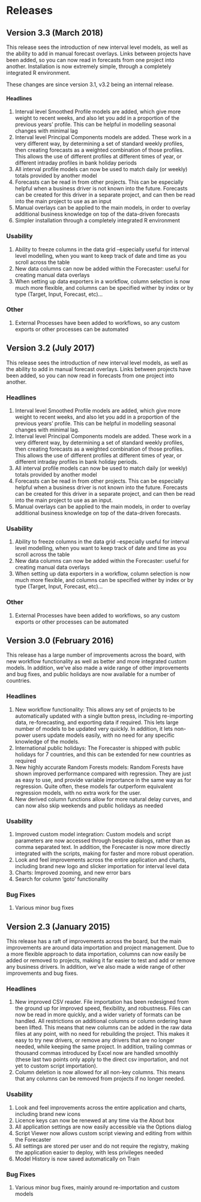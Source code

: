 # Releases

## Version 3.3 \(March 2018\)

This release sees the introduction of new interval level models, as well as the ability to add in manual forecast overlays. Links between projects have been added, so you can now read in forecasts from one project into another. Installation is now extremely simple, through a completely integrated R environment.

These changes are since version 3.1, v3.2 being an internal release.

#### Headlines

1. Interval level Smoothed Profile models are added, which give more weight to recent weeks, and also let you add in a proportion of the previous years’ profile. This can be helpful in modelling seasonal changes with minimal lag
2. Interval level Principal Components models are added. These work in a very different way, by determining a set of standard weekly profiles, then creating forecasts as a weighted combination of those profiles. This allows the use of different profiles at different times of year, or different intraday profiles in bank holiday periods
3. All interval profile models can now be used to match daily \(or weekly\) totals provided by another model
4. Forecasts can be read in from other projects. This can be especially helpful when a business driver is not known into the future. Forecasts can be created for this driver in a separate project, and can then be read into the main project to use as an input
5. Manual overlays can be applied to the main models, in order to overlay additional business knowledge on top of the data-driven forecasts
6. Simpler installation through a completely integrated R environment

### Usability

1. Ability to freeze columns in the data grid –especially useful for interval level modelling, when you want to keep track of date and time as you scroll across the table
2. New data columns can now be added within the Forecaster: useful for creating manual data overlays
3. When setting up data exporters in a workflow, column selection is now much more flexible, and columns can be specified wither by index or by type \(Target, Input, Forecast, etc\)…

### Other

1. External Processes have been added to workflows, so any custom exports or other processes can be automated

## Version 3.2 \(July 2017\)

This release sees the introduction of new interval level models, as well as the ability to add in manual forecast overlays. Links between projects have been added, so you can now read in forecasts from one project into another.

### Headlines

1. Interval level Smoothed Profile models are added, which give more weight to recent weeks, and also let you add in a proportion of the previous years’ profile. This can be helpful in modelling seasonal changes with minimal lag.
2. Interval level Principal Components models are added. These work in a very different way, by determining a set of standard weekly profiles, then creating forecasts as a weighted combination of those profiles. This allows the use of different profiles at different times of year, or different intraday profiles in bank holiday periods.
3. All interval profile models can now be used to match daily \(or weekly\) totals provided by another model
4. Forecasts can be read in from other projects. This can be especially helpful when a business driver is not known into the future. Forecasts can be created for this driver in a separate project, and can then be read into the main project to use as an input.
5. Manual overlays can be applied to the main models, in order to overlay additional business knowledge on top of the data-driven forecasts.

### Usability

1. Ability to freeze columns in the data grid –especially useful for interval level modelling, when you want to keep track of date and time as you scroll across the table
2. New data columns can now be added within the Forecaster: useful for creating manual data overlays
3. When setting up data exporters in a workflow, column selection is now much more flexible, and columns can be specified wither by index or by type \(Target, Input, Forecast, etc\)…

### Other

1. External Processes have been added to workflows, so any custom exports or other processes can be automated

## Version 3.0 \(February 2016\)

This release has a large number of improvements across the board, with new workflow functionality as well as better and more integrated custom models. In addition, we’ve also made a wide range of other improvements and bug fixes, and public holidays are now available for a number of countries.

### Headlines

1. New workflow functionality: This allows any set of projects to be automatically updated with a single button press, including re-importing data, re-forecasting, and exporting data if required. This lets large number of models to be updated very quickly. In addition, it lets non-power users update models easily, with no need for any specific knowledge of the models.
2. International public holidays: The Forecaster is shipped with public holidays for 7 countries, and this can be extended for new countries as required
3. New highly accurate Random Forests models: Random Forests have shown improved performance compared with regression. They are just as easy to use, and provide variable importance in the same way as for regression. Quite often, these models far outperform equivalent regression models, with no extra work for the user.
4. New derived column functions allow for more natural delay curves, and can now also skip weekends and public holidays as needed

### Usability

1. Improved custom model integration: Custom models and script parameters are now accessed through bespoke dialogs, rather than as comma separated text. In addition, the Forecaster is now more directly integrated with the scripts, making for faster and more robust operation.
2. Look and feel improvements across the entire application and charts, including brand new logo and slicker importation for interval level data
3. Charts: Improved zooming, and new error bars
4. Search for column ‘goto’ functionality 

### Bug Fixes

1. Various minor bug fixes

## Version 2.3 \(January 2015\)

This release has a raft of improvements across the board, but the main improvements are around data importation and project management. Due to a more flexible approach to data importation, columns can now easily be added or removed to projects, making it far easier to test and add or remove any business drivers. In addition, we’ve also made a wide range of other improvements and bug fixes.

### Headlines

1. New improved CSV reader. File importation has been redesigned from the ground up for improved speed, flexibility, and robustness. Files can now be read in more quickly, and a wider variety of formats can be handled. All restrictions on additional columns or column ordering have been lifted. This means that new columns can be added in the raw data files at any point, with no need for rebuilding the project. This makes it easy to try new drivers, or remove any drivers that are no longer needed, while keeping the same project. In addition, trailing commas or thousand commas introduced by Excel now are handled smoothly \(these last two points only apply to the direct csv importation, and not yet to custom script importation\).
2. Column deletion is now allowed for all non-key columns. This means that any columns can be removed from projects if no longer needed.

### Usability

1. Look and feel improvements across the entire application and charts, including brand new icons
2. Licence keys can now be renewed at any time via the About box
3. All application settings are now easily accessible via the Options dialog
4. Script Viewer now allows custom script viewing and editing from within the Forecaster
5. All settings are stored per user and do not require the registry, making the application easier to deploy, with less privileges needed
6. Model History is now saved automatically on Train

### Bug Fixes

1. Various minor bug fixes, mainly around re-importation and custom models

